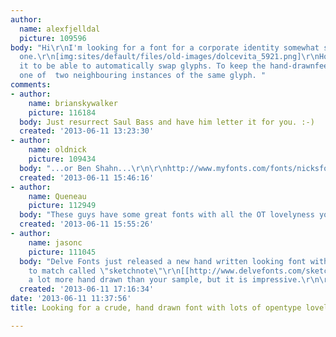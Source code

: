 ```yaml
---
author:
  name: alexfjelldal
  picture: 109596
body: "Hi\r\nI'm looking for a font for a corporate identity somewhat similar to this
  one.\r\n[img:sites/default/files/old-images/dolcevita_5921.png]\r\nHowever, I need
  it to be able to automatically swap glyphs. To keep the hand-drawnfeel I need change
  one of  two neighbouring instances of the same glyph. "
comments:
- author:
    name: brianskywalker
    picture: 116184
  body: Just resurrect Saul Bass and have him letter it for you. :-)
  created: '2013-06-11 13:23:30'
- author:
    name: oldnick
    picture: 109434
  body: "...or Ben Shahn...\r\n\r\nhttp://www.myfonts.com/fonts/nicksfonts/outgribe-nf/\r\n\r\nor...\r\n\r\nhttp://www.myfonts.com/fonts/nicksfonts/boop-boop-nf/regular/"
  created: '2013-06-11 15:46:16'
- author:
    name: Queneau
    picture: 112949
  body: "These guys have some great fonts with all the OT lovelyness you want:\r\n\r\nhttp://www.myfonts.com/search/pintassilgoprints/fonts/"
  created: '2013-06-11 15:55:26'
- author:
    name: jasonc
    picture: 111045
  body: "Delve Fonts just released a new hand written looking font with the OT features
    to match called \"sketchnote\"\r\n[[http://www.delvefonts.com/sketchnote.html]]\r\n\r\nIt's
    a lot more hand drawn than your sample, but it is impressive.\r\n\r\n"
  created: '2013-06-11 17:16:34'
date: '2013-06-11 11:37:56'
title: Looking for a crude, hand drawn font with lots of opentype loveliness

---
```

